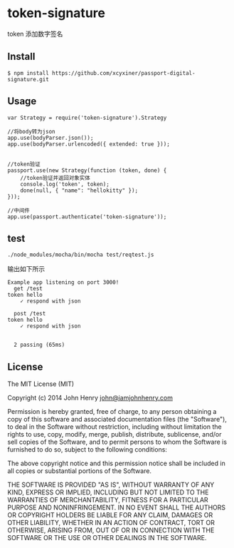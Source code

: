 # token-signature
token 添加数字签名

## Install

    $ npm install https://github.com/xcyxiner/passport-digital-signature.git

## Usage

```
var Strategy = require('token-signature').Strategy

//将body转为json
app.use(bodyParser.json());
app.use(bodyParser.urlencoded({ extended: true }));


//token验证
passport.use(new Strategy(function (token, done) {
    //token验证并返回对象实体
    console.log('token', token);
    done(null, { "name": "hellokitty" });
}));

//中间件
app.use(passport.authenticate('token-signature'));
```

## test

```
./node_modules/mocha/bin/mocha test/reqtest.js
```

输出如下所示

```
Example app listening on port 3000!
  get /test
token hello
    ✓ respond with json

  post /test
token hello
    ✓ respond with json


  2 passing (65ms)
```




## License

The MIT License (MIT)

Copyright (c) 2014 John Henry john@iamjohnhenry.com

Permission is hereby granted, free of charge, to any person obtaining a copy
of this software and associated documentation files (the "Software"), to deal
in the Software without restriction, including without limitation the rights
to use, copy, modify, merge, publish, distribute, sublicense, and/or sell
copies of the Software, and to permit persons to whom the Software is
furnished to do so, subject to the following conditions:

The above copyright notice and this permission notice shall be included in
all copies or substantial portions of the Software.

THE SOFTWARE IS PROVIDED "AS IS", WITHOUT WARRANTY OF ANY KIND, EXPRESS OR
IMPLIED, INCLUDING BUT NOT LIMITED TO THE WARRANTIES OF MERCHANTABILITY,
FITNESS FOR A PARTICULAR PURPOSE AND NONINFRINGEMENT. IN NO EVENT SHALL THE
AUTHORS OR COPYRIGHT HOLDERS BE LIABLE FOR ANY CLAIM, DAMAGES OR OTHER
LIABILITY, WHETHER IN AN ACTION OF CONTRACT, TORT OR OTHERWISE, ARISING FROM,
OUT OF OR IN CONNECTION WITH THE SOFTWARE OR THE USE OR OTHER DEALINGS IN
THE SOFTWARE.
